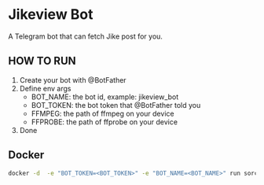 # Jikeview Bot

A Telegram bot that can fetch Jike post for you.

## HOW TO RUN

1. Create your bot with @BotFather
2. Define env args
    - BOT_NAME: the bot id, example: jikeview_bot
    - BOT_TOKEN: the bot token that @BotFather told you
    - FFMPEG: the path of ffmpeg on your device
    - FFPROBE: the path of ffprobe on your device
3. Done

## Docker

```bash
docker -d  -e "BOT_TOKEN=<BOT_TOKEN>" -e "BOT_NAME=<BOT_NAME>" run sorcererxw/jikeview-bot:1.0.0
```